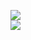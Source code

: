[![](https://img.shields.io/badge/Made%20With-Github%20Spray-lightgrey.svg?style=for-the-badge&logo=github)](https://github.com/Annihil/github-spray#23020)  
[![](https://i.imgur.com/2DrTn0Z.gif)](https://github.com/Annihil/github-spray)